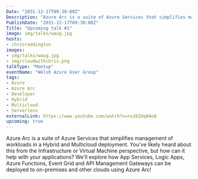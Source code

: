 ```yaml
---
Date: "2031-12-17T09:30:00Z"
Description: "Azure Arc is a suite of Azure Services that simplifies management of workloads in a Hybrid and Multicloud deployment. You've likely heard about this from the Infrastructure or Virtual Machine perspective, but how can it help with your applications? We'll explore how App Services, Logic Apps, Azure Functions, Event Grid and API Management Gateways can be deployed to on-premises and other clouds using Azure Arc!"
PublishDate: "2031-12-17T09:30:00Z"
Title: "Upcoming talk #1"
image: img/talks/waug.jpg
hosts:
- chrisreddington
images:
- img/talks/waug.jpg
- img/cloudwithchris.png
talkType: "Meetup"
eventName: "Welsh Azure User Group"
tags:
- Azure
- Azure Arc
- Developer
- Hybrid
- Multicloud
- Serverless
externalLink: https://www.youtube.com/watch?v=rwJ62UqA4oQ
upcoming: true
---
```

Azure Arc is a suite of Azure Services that simplifies management of workloads in a Hybrid and Multicloud deployment. You've likely heard about this from the Infrastructure or Virtual Machine perspective, but how can it help with your applications? We'll explore how App Services, Logic Apps, Azure Functions, Event Grid and API Management Gateways can be deployed to on-premises and other clouds using Azure Arc!
